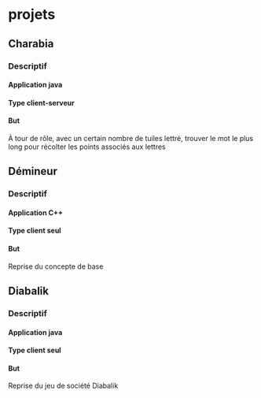 # projets

## Charabia

### Descriptif

#### Application **java**
#### Type **client-serveur**
#### But

À tour de rôle, avec un certain nombre de tuiles lettré, trouver le mot le plus long pour récolter les points associés aux lettres

## Démineur

### Descriptif

#### Application **C++**
#### Type **client seul**
#### But 
Reprise du concepte de base

## Diabalik

### Descriptif

#### Application **java**
#### Type **client seul**
#### But 
Reprise du jeu de société Diabalik